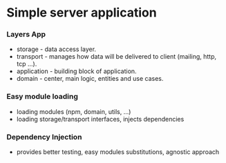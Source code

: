 # Simple server application

### Layers App
- storage - data access layer.
- transport - manages how data will be delivered to client (mailing, http, tcp ...).
- application - building block of application.
- domain - center, main logic, entities and use cases.

### Easy module loading
- loading modules (npm, domain, utils, ...)
- loading storage/transport interfaces, injects dependencies

### Dependency Injection 
- provides better testing, easy modules substitutions, agnostic approach
